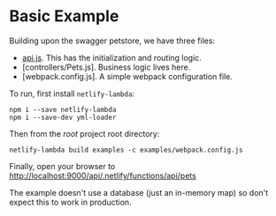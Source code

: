 # Basic Example

Building upon the swagger petstore, we have three files:


* [api.js](api.js).  This has the initialization and routing logic.
* [controllers/Pets.js].  Business logic lives here.
* [webpack.config.js].  A simple webpack configuration file.


To run, first install `netlify-lambda`:

```
npm i --save netlify-lambda
npm i --save-dev yml-loader
```

Then from the _root_ project root directory:

```
netlify-lambda build examples -c examples/webpack.config.js
```

Finally, open your browser to [http://localhost:9000/api/.netlify/functions/api/pets](http://localhost:9000/api/.netlify/functions/api/pets)

The example doesn't use a database (just an in-memory map) so don't expect this
to work in production.
